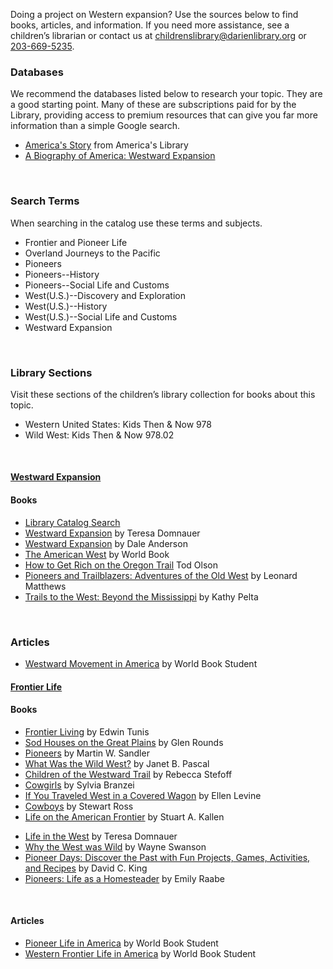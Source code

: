 Doing a project on Western expansion? Use the sources below to find books, articles, and information. If you need more assistance, see a children’s librarian or contact us at [childrenslibrary@darienlibrary.org](mailto:childrenslibrary@darienlibrary.org "Email the Children's Library") or [203-669-5235](tel:203-669-5235 "203-669-5235").

<div class="row">
<div class="col-md-4">

### Databases
 We recommend the databases listed below to research your topic. They are a good starting point. Many of these are subscriptions paid for by the Library, providing access to premium resources that can give you far more information than a simple Google search.

* [America's Story](https://dar.to/2pdjm7s "America's Story") from America's Library
* [A Biography of America: Westward Expansion](https://dar.to/2IuIwaj "A Biography of America: Westward Expansion")
<br />

</div>
<div class="col-md-4">

### Search Terms
When searching in the catalog use these terms and subjects.

* Frontier and Pioneer Life
* Overland Journeys to the Pacific
* Pioneers
* Pioneers--History
* Pioneers--Social Life and Customs
* West(U.S.)--Discovery and Exploration
* West(U.S.)--History
* West(U.S.)--Social Life and Customs
* Westward Expansion
<br />

</div>
<div class="col-md-4">

### Library Sections
Visit these sections of the children’s library collection for books about this topic.

* Western United States: Kids Then & Now 978
* Wild West: Kids Then & Now 978.02
<br />

</div>
</div>

<div class="row">
<!-- Begin Tab v1 -->
<div class="col-md-12">
<div class="tab-v1">

<div class="tab-content">
<!-- Tab Content 1 -->
<div id="home" class="tab-pane fade in active">
<div id="accordion-v1" class="panel-group acc-v1">
<div class="panel panel-default">
<div class="panel-heading">
<h4 class="panel-title">
<a href="#collapse-One" data-parent="#accordion-v1" data-toggle="collapse" class="accordion-toggle">
Westward Expansion
</a>
</h4>
</div>
<div class="panel-collapse collapse" id="collapse-One">
<div class="panel-body">

<div class="row">
<div class="col-md-6">

#### Books
* [Library Catalog Search](https://dar.to/2HBtm1Y "Library Catalog Search")
* [Westward Expansion](https://dar.to/2Gv8mui "Westward Expansion") by Teresa Domnauer
* [Westward Expansion](https://dar.to/2FTBPjT "Westward Expansion") by Dale Anderson
* [The American West](https://dar.to/2DuSuFe "The American West") by World Book
* [How to Get Rich on the Oregon Trail](https://dar.to/2tQtLvs "How to Get Rich on the Oregon Trail") Tod Olson
* [Pioneers and Trailblazers: Adventures of the Old West](https://dar.to/2pebaEJ "Pioneers and Trailblazers: Adventures of the Old West") by Leonard Matthews
* [Trails to the West: Beyond the Mississippi](https://dar.to/2FWPuGF "Trails to the West: Beyond the Mississippi") by Kathy Pelta
<br />

</div>
<div class="col-md-6">

### Articles
* [Westward Movement in America](https://dar.to/2pksiIq "Westward Movement in America") by World Book Student

</div>
</div>


</div>
</div>
</div>

<div class="panel panel-default">
<div class="panel-heading">
<h4 class="panel-title">
<a href="#collapse-Two" data-parent="#accordion-v1" data-toggle="collapse" class="accordion-toggle">
Frontier Life
</a>
</h4>
</div>
<div class="panel-collapse collapse" id="collapse-Two">
<div class="panel-body">

<div class="row">
<div class="col-md-6">

#### Books
* [Frontier Living](https://dar.to/2tMhuba "Frontier Living") by Edwin Tunis
* [Sod Houses on the Great Plains](https://dar.to/2phhp9Y "Sod Houses on the Great Plains") by Glen Rounds
* [Pioneers](https://dar.to/2peS8hw "Pioneers") by Martin W. Sandler
* [What Was the Wild West?](https://dar.to/2FG3mpO "What Was the Wild West?") by Janet B. Pascal
* [Children of the Westward Trail](https://dar.to/2FUMURQ "Children of the Westward Trail") by Rebecca Stefoff
* [Cowgirls](https://dar.to/2IvMNKY "Cowgirls") by Sylvia Branzei
* [If You Traveled West in a Covered Wagon](https://dar.to/2FMGeSn "If You Traveled West in a Covered Wagon") by Ellen Levine
* [Cowboys](https://dar.to/2pf1JUX "Cowboys") by Stewart Ross
* [Life on the American Frontier](https://dar.to/2FD6r9W "Life on the American Frontier") by Stuart A. Kallen

</div>
<div class="col-md-6">

* [Life in the West](https://dar.to/2phwlF7 "Life in the West") by Teresa Domnauer
* [Why the West was Wild](https://dar.to/2GwOTJJ "Why the West was Wild") by Wayne Swanson
* [Pioneer Days: Discover the Past with Fun Projects, Games, Activities, and Recipes](https://dar.to/2Gvmvrv "Pioneer Days") by David C. King
* [Pioneers: Life as a Homesteader](https://dar.to/2HBlugL "Pioneers: Life as a Homesteader") by Emily Raabe
<br />

#### Articles
* [Pioneer Life in America](https://dar.to/2FOeSuU "Pioneer Life in America") by World Book Student
* [Western Frontier Life in America](https://dar.to/2FFGQx2 "Western Frontier Life in America") by World Book Student

</div>

</div>
</div>
</div>


</div>
</div>

</div>
</div>
</div>
</div>
</div>
